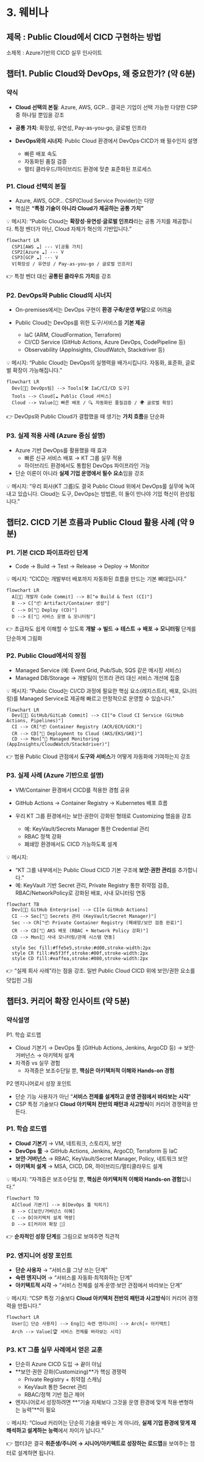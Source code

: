# **3. 웨비나**



## 제목 : Public Cloud에서 CICD 구현하는 방법

소제목 : Azure기반의 CICD 실무 인사이트



## **챕터1. Public Cloud와 DevOps, 왜 중요한가?** **(약 6분)**

### 약식

- **Cloud 선택의 본질**: Azure, AWS, GCP… 결국은 기업이 선택 가능한 다양한 CSP 중 하나일 뿐임을 강조

- **공통 가치**: 확장성, 유연성, Pay-as-you-go, 글로벌 인프라

- **DevOps와의 시너지**: Public Cloud 환경에서 DevOps·CICD가 왜 필수인지 설명
  - 빠른 배포 속도
  - 자동화된 품질 검증
  - 멀티 클라우드/하이브리드 환경에 맞춘 표준화된 프로세스



### **P1. Cloud 선택의 본질**

- Azure, AWS, GCP… CSP(Cloud Service Provider)는 다양
- 핵심은 **“특정 기술이 아니라 Cloud가 제공하는 공통 가치”**



💡 메시지: “Public Cloud는 **확장성·유연성·글로벌 인프라**라는 공통 가치를 제공합니다. 특정 벤더가 아닌, Cloud 자체가 혁신의 기반입니다.”

```mermaid
flowchart LR
  CSP1[AWS ☁️] --- V[공통 가치]
  CSP2[Azure ☁️] --- V
  CSP3[GCP ☁️] --- V
  V[확장성 / 유연성 / Pay-as-you-go / 글로벌 인프라]
```

👉 특정 벤더 대신 **공통된 클라우드 가치**를 강조





### **P2. DevOps와 Public Cloud의 시너지**

- On-premises에서는 DevOps 구현이 **환경 구축/운영 부담**으로 어려움

- Public Cloud는 DevOps를 위한 도구/서비스를 **기본 제공**

  - IaC (ARM, CloudFormation, Terraform)
  - CI/CD Service (GitHub Actions, Azure DevOps, CodePipeline 등)
  - Observability (AppInsights, CloudWatch, Stackdriver 등)

  

💡 메시지: “Public Cloud는 DevOps의 실행력을 배가시킵니다. 자동화, 표준화, 글로벌 확장이 가능해집니다.”

```mermaid
flowchart LR
  Dev[👨‍💻 DevOps팀] --> Tools[🛠 IaC/CI/CD 도구]
  Tools --> Cloud[☁️ Public Cloud 서비스]
  Cloud --> Value[🚀 빠른 배포 / 🔍 자동화된 품질검증 / 🌍 글로벌 확장]
```

👉 DevOps와 Public Cloud가 결합했을 때 생기는 **가치 흐름**을 단순화





### **P3. 실제 적용 사례 (Azure 중심 설명)**

- Azure 기반 DevOps를 활용했을 때 효과
  - 빠른 신규 서비스 배포 → KT 그룹 실무 적용
  - 하이브리드 환경에서도 통합된 DevOps 파이프라인 가능
- 단순 이론이 아니라 **실제 기업 운영에서 필수 요소**임을 강조

💡 메시지: “우리 회사(KT 그룹)도 결국 Public Cloud 위에서 DevOps를 실무에 녹여내고 있습니다. Cloud는 도구, DevOps는 방법론, 이 둘이 만나야 기업 혁신이 완성됩니다.”






## **챕터2. CICD 기본 흐름과 Public Cloud 활용 사례** **(약 9분)**

### P1. 기본 CICD 파이프라인 단계

* Code → Build → Test → Release → Deploy → Monitor



💡 메시지: “CICD는 개발부터 배포까지 자동화된 흐름을 만드는 기본 뼈대입니다.”

```mermaid
flowchart LR
  A[👨‍💻 개발자 Code Commit] --> B["⚙️ Build & Test (CI)"]
  B --> C["📦 Artifact/Container 생성"]
  C --> D["🚀 Deploy (CD)"]
  D --> E["📡 서비스 운영 & 모니터링"]
```

👉 초급자도 쉽게 이해할 수 있도록 **개발 → 빌드 → 테스트 → 배포 → 모니터링** 단계를 단순하게 그림화





### P2. Public Cloud에서의 장점

- Managed Service (예: Event Grid, Pub/Sub, SQS 같은 메시징 서비스)
- Managed DB/Storage → 개발팀이 인프라 관리 대신 서비스 개선에 집중



💡 메시지: “Public Cloud는 CI/CD 과정에 필요한 핵심 요소(레지스트리, 배포, 모니터링)를 Managed Service로 제공해 빠르고 안정적으로 운영할 수 있습니다.”

```mermaid
flowchart LR
  Dev[👨‍💻 GitHub/GitLab Commit] --> CI["⚙️ Cloud CI Service (GitHub Actions, Pipelines)"]
  CI --> CR["📦 Container Registry (ACR/ECR/GCR)"]
  CR --> CD["🚀 Deployment to Cloud (AKS/EKS/GKE)"]
  CD --> Mon["📡 Managed Monitoring (AppInsights/CloudWatch/Stackdriver)"]
```

👉 범용 Public Cloud 관점에서 **도구와 서비스**가 어떻게 자동화에 기여하는지 강조



### P3. 실제 사례 (Azure 기반으로 설명)

- VM/Container 환경에서 CICD를 적용한 경험 공유

- GitHub Actions → Container Registry → Kubernetes 배포 흐름

- 우리 KT 그룹 환경에서는 보안·권한이 강화된 형태로 Customizing 했음을 강조

  - 예: KeyVault/Secrets Manager 통한 Credential 관리
  - RBAC 정책 강화
  - 폐쇄망 환경에서도 CICD 가능하도록 설계

  

💡 메시지:

- “KT 그룹 내부에서는 Public Cloud CICD 기본 구조에 **보안·권한 관리**를 추가합니다.”
- 예: KeyVault 기반 Secret 관리, Private Registry 통한 취약점 검증, RBAC/NetworkPolicy로 강화된 배포, 사내 모니터링 연동



```mermaid
flowchart TB
  Dev[👨‍💻 GitHub Enterprise] --> CI[⚙️ GitHub Actions]
  CI --> Sec["🔑 Secrets 관리 (KeyVault/Secret Manager)"]
  Sec --> CR["📦 Private Container Registry (폐쇄망/보안 검증 완료)"]
  CR --> CD["🚀 AKS 배포 (RBAC + Network Policy 강화)"]
  CD --> Mon[📡 사내 모니터링/관제 시스템 연동]

  style Sec fill:#ffe5e5,stroke:#d00,stroke-width:2px
  style CR fill:#e5f3ff,stroke:#00f,stroke-width:2px
  style CD fill:#eaffea,stroke:#080,stroke-width:2px
```

👉 “실제 회사 사례”라는 점을 강조. 일반 Public Cloud CICD 위에 보안/권한 요소를 덧입힌 그림





## **챕터3. 커리어 확장 인사이트** **(약 5분)**

### 약식설명

P1. 학습 로드맵

- Cloud 기본기 → DevOps 툴 (GitHub Actions, Jenkins, ArgoCD 등) → 보안·거버넌스 → 아키텍처 설계
- 자격증 vs 실무 경험
  - 자격증은 보조수단일 뿐, **핵심은 아키텍처적 이해와 Hands-on 경험**

P2 엔지니어로서 성장 포인트

- 단순 기능 사용자가 아닌 “**서비스 전체를 설계하고 운영 관점에서 바라보는 시각**”
- CSP 특정 기술보다 **Cloud 아키텍처 전반의 패턴과 사고방식**이 커리어 경쟁력을 만든다.





### **P1. 학습 로드맵**

- **Cloud 기본기** → VM, 네트워크, 스토리지, 보안
- **DevOps 툴** → GitHub Actions, Jenkins, ArgoCD, Terraform 등 IaC
- **보안·거버넌스** → RBAC, KeyVault/Secret Manager, Policy, 네트워크 보안
- **아키텍처 설계** → MSA, CICD, DR, 하이브리드/멀티클라우드 설계



💡 메시지: “자격증은 보조수단일 뿐, **핵심은 아키텍처적 이해와 Hands-on 경험**입니다.”

```mermaid
flowchart TD
  A[Cloud 기본기] --> B[DevOps 툴 익히기]
  B --> C[보안/거버넌스 이해]
  C --> D[아키텍처 설계 역량]
  D --> E[커리어 확장 🚀]
```

👉 **순차적인 성장 단계**를 그림으로 보여주면 직관적



### **P2. 엔지니어 성장 포인트**

- **단순 사용자** → “서비스를 그냥 쓰는 단계”
- **숙련 엔지니어** → “서비스를 자동화·최적화하는 단계”
- **아키텍트적 시각** → “서비스 전체를 설계·운영·보안 관점에서 바라보는 단계”



💡 메시지: “CSP 특정 기술보다 **Cloud 아키텍처 전반의 패턴과 사고방식**이 커리어 경쟁력을 만듭니다.”

```mermaid
flowchart LR
  User[🔹 단순 사용자] --> Eng[🔸 숙련 엔지니어] --> Arch[⭐ 아키텍트]
  Arch --> Value[🏆 서비스 전체를 바라보는 시각]
```



### **P3. KT 그룹 실무 사례에서 얻은 교훈**

- 단순히 Azure CICD 도입 → 끝이 아님
- **보안·권한 강화(Customizing)**가 핵심 경쟁력
  - Private Registry + 취약점 스캐닝
  - KeyVault 통한 Secret 관리
  - RBAC/정책 기반 접근 제어
- 엔지니어로서 성장하려면 **“기술 자체보다 그것을 운영 환경에 맞게 적용·변형하는 능력”**이 필요



💡 메시지: “Cloud 커리어는 단순히 기술을 배우는 게 아니라, **실제 기업 환경에 맞게 재해석하고 설계하는 능력**에서 차이가 납니다.”

👉 챕터3은 결국 **취준생/주니어 → 시니어/아키텍트로 성장하는 로드맵**을 보여주는 챕터로 설계하면 됩니다.



